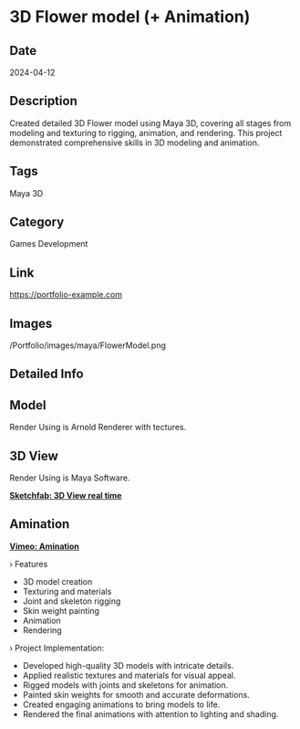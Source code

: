 # 3D Flower model (+ Animation)

## Date
2024-04-12

## Description
Created detailed 3D Flower model using Maya 3D, covering all stages from modeling and texturing to rigging, animation, and rendering. This project demonstrated comprehensive skills in 3D modeling and animation.

## Tags
Maya 3D

## Category
Games Development

## Link
https://portfolio-example.com

## Images
/Portfolio/images/maya/FlowerModel.png

## Detailed Info
## Model

Render Using is Arnold Renderer with tectures.
## 3D View

Render Using is Maya Software.

[**Sketchfab: 3D View real time**](https://sketchfab.com/3d-models/flower-90d1e490182d47f4aa358edfa89da088?utm_medium=embed&utm_campaign=share-popup&utm_content=90d1e490182d47f4aa358edfa89da088)

## Amination

[**Vimeo: Amination**](https://player.vimeo.com/video/987986224?title=0&amp;byline=0&amp;portrait=0&amp;badge=0&amp;autopause=0&amp;player_id=0&amp;app_id=58479)

› Features
* 3D model creation
* Texturing and materials
* Joint and skeleton rigging
* Skin weight painting
* Animation
* Rendering

› Project Implementation:
* Developed high-quality 3D models with intricate details.
* Applied realistic textures and materials for visual appeal.
* Rigged models with joints and skeletons for animation.
* Painted skin weights for smooth and accurate deformations.
* Created engaging animations to bring models to life.
* Rendered the final animations with attention to lighting and shading.